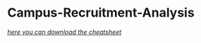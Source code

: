 # Campus-Recruitment-Analysis
[*here you can download the cheatsheet*](https://www.kaggle.com/benroshan/factors-affecting-campus-placement) 

 
